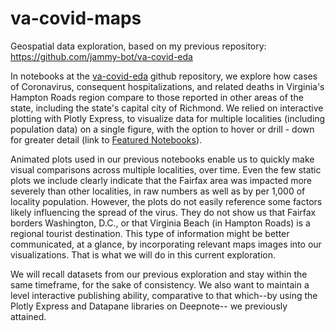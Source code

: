 # va-covid-maps
Geospatial data exploration, based on my previous repository: https://github.com/jammy-bot/va-covid-eda

In notebooks at the [va-covid-eda](https://github.com/jammy-bot/va-covid-eda) github repository, we explore how cases of Coronavirus, consequent hospitalizations, and related deaths in Virginia's Hampton Roads region compare to those reported in other areas of the state, including the state's capital city of Richmond. We relied on interactive plotting with Plotly Express, to visualize data for multiple localities (including population data) on a single figure, with the option to hover or drill - down for greater detail (link to [Featured Notebooks](https://github.com/jammy-bot/va-covid-eda#featured-notebooks)).

Animated plots used in our previous notebooks enable us to quickly make visual comparisons across multiple localities, over time. Even the few static plots we include clearly indicate that the Fairfax area was impacted more severely than other localities, in raw numbers as well as by per 1,000 of locality population. However, the plots do not easily reference some factors likely influencing the spread of the virus. They do not show us that Fairfax borders Washington, D.C., or that Virginia Beach (in Hampton Roads) is a regional tourist destination. This type of information might be better communicated, at a glance, by incorporating relevant maps images into our visualizations. That is what we will do in this current exploration.

We will recall datasets from our previous exploration and stay within the same timeframe, for the sake of consistency. We also want to maintain a level interactive publishing ability, comparative to that which--by using the Plotly Express and Datapane libraries on Deepnote-- we previously attained.
